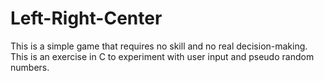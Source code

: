 # Left-Right-Center
This is a simple game that  requires no skill and no real decision-making. This is an exercise in C to experiment with user input and pseudo random numbers.
